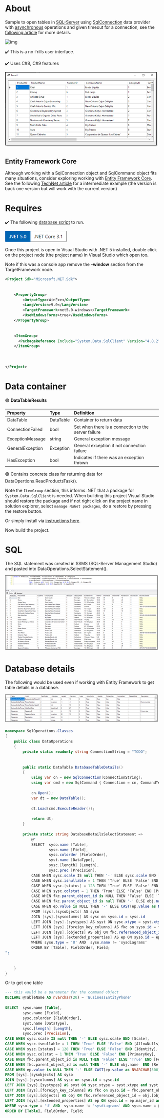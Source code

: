 ﻿# About

Sample to open tables in [SQL-Server](https://docs.microsoft.com/en-us/sql/?view=sql-server-ver15) using [SqlConnection](https://docs.microsoft.com/en-us/dotnet/api/system.data.sqlclient.sqlconnection?view=dotnet-plat-ext-5.0) data provider 
with [asynchronous](https://docs.microsoft.com/en-us/dotnet/csharp/programming-guide/concepts/async/) operations and given timeout for a connection, see the [following article](https://social.technet.microsoft.com/wiki/contents/articles/54260.sql-server-freezes-when-connecting-c.aspx) for more details.

![img](https://img.shields.io/badge/Karen%20Payne-MVP-lightgrey)

:heavy_check_mark: This is a no-frills user interface.

:heavy_check_mark: Uses C#8, C#9 features

![screen](assets/f1.png)

## Entity Framework Core

Although working with a SqlConnection object and SqlCommand object fits many situations, consider exploring working with [Entity Framework Core](https://docs.microsoft.com/en-us/ef/core/). See the following [TechNet article](https://social.technet.microsoft.com/wiki/contents/articles/53881.entity-framework-core-3-projections.aspx) for a intermediate example (the version is back one version but will work with the current version)


# Requires 

:heavy_check_mark: The following [database script](https://gist.github.com/karenpayneoregon/9bdf1a7d5310ac1d562b2326d79d6038) to run.

![net5](assets/Versions.png)

Once this project is open in Visual Studio with .NET 5 installed, double click on the project 
node (the project name) in Visual Studio which open too.

Note if this was a console app remove the **-window** section from the TargetFramework node.


```xml
<Project Sdk="Microsoft.NET.Sdk">


	<PropertyGroup>
		<OutputType>WinExe</OutputType>
		<LangVersion>9.0</LangVersion>
		<TargetFramework>net5.0-windows</TargetFramework>
		<UseWindowsForms>true</UseWindowsForms>
	</PropertyGroup>


	<ItemGroup>
	  <PackageReference Include="System.Data.SqlClient" Version="4.8.2" />
	</ItemGroup>



</Project>
```

# Data container

:green_circle:  **DataTableResults**

| Property | Type | Definition
| :---- | :---- | :----
| DataTable | DataTable | Container to return data
| ConnectionFailed | bool | Set when there is a connection to the server failure
| ExceptionMessage | string | General exception message
| GeneralException | Exception | General exception if not connection failure
| HasException | bool | Indicates if there was an exception thrown

:green_circle:  Contains concrete class for returning data for DataOpertions.ReadProductsTask().



Note the `ItemGroup` section, this informs .NET that a package for `System.Data.SqlClient` is needed. When building this project Visual Studio should restore the package and if not
 right click on the project name in solution explorer, select `manage NuGet packages`, do a restore by pressing the restore button.

Or simply install via [instructions here](https://www.nuget.org/packages/System.Data.SqlClient/).

Now build the project.

# SQL

The SQL statement was created in SSMS (SQL-Server Management Studio) and pasted into DataOperations.SelectStatement().

![sql](assets/SQL_Results.png)

# Database details

The following would be used even if working with Entity Framework to get table details in a database.

![img](assets/databaseDetails.png)

```csharp
namespace SqlOperations.Classes
{
    public class DataOperations
    {
        private static readonly string ConnectionString = "TODO";
        

        public static DataTable DatabaseTableDetails()
        {
            using var cn = new SqlConnection(ConnectionString);
            using var cmd = new SqlCommand { Connection = cn, CommandText = DatabaseDetailsSelectStatement };
            
            cn.Open();
            var dt = new DataTable();
            
            dt.Load(cmd.ExecuteReader());

            return dt;
        }

        private static string DatabaseDetailsSelectStatement =>
            @"
            SELECT	syso.name [Table],
		            sysc.name [Field], 
		            sysc.colorder [FieldOrder], 
		            syst.name [DataType], 
		            sysc.[length] [Length], 
		            sysc.prec [Precision], 
            CASE WHEN sysc.scale IS null THEN '-' ELSE sysc.scale END [Scale], 
            CASE WHEN sysc.isnullable = 1 THEN 'True' ELSE 'False' END [AllowNulls], 
            CASE WHEN sysc.[status] = 128 THEN 'True' ELSE 'False' END [Identity], 
            CASE WHEN sysc.colstat = 1 THEN 'True' ELSE 'False' END [PrimaryKey],
            CASE WHEN fkc.parent_object_id is NULL THEN 'False' ELSE 'True' END [ForeignKey?], 
            CASE WHEN fkc.parent_object_id is null THEN '-' ELSE obj.name  END [RelatedTable],
            CASE WHEN ep.value is NULL THEN '-' ELSE CAST(ep.value as NVARCHAR(500)) END [Description]
            FROM [sys].[sysobjects] AS syso
            JOIN [sys].[syscolumns] AS sysc on syso.id = sysc.id
            LEFT JOIN [sys].[systypes] AS syst ON sysc.xtype = syst.xtype and syst.name != 'sysname'
            LEFT JOIN [sys].[foreign_key_columns] AS fkc on syso.id = fkc.parent_object_id and sysc.colid = fkc.parent_column_id    
            LEFT JOIN [sys].[objects] AS obj ON fkc.referenced_object_id = obj.[object_id]
            LEFT JOIN [sys].[extended_properties] AS ep ON syso.id = ep.major_id and sysc.colid = ep.minor_id and ep.name = 'MS_Description'
            WHERE syso.type = 'U' AND  syso.name != 'sysdiagrams'
            ORDER BY [Table], FieldOrder, Field;
";


    }
}
```

Or to get one table

```sql
--- this would be a parameter for the command object
DECLARE @TableName AS nvarchar(20) = 'BusinessEntityPhone'

SELECT	syso.name [Table],
		sysc.name [Field], 
		sysc.colorder [FieldOrder], 
		syst.name [DataType], 
		sysc.[length] [Length], 
		sysc.prec [Precision], 
CASE WHEN sysc.scale IS null THEN '-' ELSE sysc.scale END [Scale], 
CASE WHEN sysc.isnullable = 1 THEN 'True' ELSE 'False' END [AllowNulls], 
CASE WHEN sysc.[status] = 128 THEN 'True' ELSE 'False' END [Identity], 
CASE WHEN sysc.colstat = 1 THEN 'True' ELSE 'False' END [PrimaryKey],
CASE WHEN fkc.parent_object_id is NULL THEN 'False' ELSE 'True' END [ForeignKey?], 
CASE WHEN fkc.parent_object_id is null THEN '-' ELSE obj.name  END [RelatedTable],
CASE WHEN ep.value is NULL THEN '-' ELSE CAST(ep.value as NVARCHAR(500)) END [Description]
FROM [sys].[sysobjects] AS syso
JOIN [sys].[syscolumns] AS sysc on syso.id = sysc.id
LEFT JOIN [sys].[systypes] AS syst ON sysc.xtype = syst.xtype and syst.name != 'sysname'
LEFT JOIN [sys].[foreign_key_columns] AS fkc on syso.id = fkc.parent_object_id and sysc.colid = fkc.parent_column_id    
LEFT JOIN [sys].[objects] AS obj ON fkc.referenced_object_id = obj.[object_id]
LEFT JOIN [sys].[extended_properties] AS ep ON syso.id = ep.major_id and sysc.colid = ep.minor_id and ep.name = 'MS_Description'
WHERE syso.type = 'U' AND  syso.name != 'sysdiagrams' AND syso.name = @TableName
ORDER BY [Table], FieldOrder, Field;
```